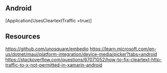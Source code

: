 ﻿
## Android
[Application(UsesCleartextTraffic =true)]

## Resources
https://github.com/unosquare/embedio
https://learn.microsoft.com/en-us/dotnet/maui/platform-integration/device-media/picker?tabs=android
https://stackoverflow.com/questions/67071052/how-to-fix-cleartext-http-traffic-to-x-not-permitted-in-xamarin-android
